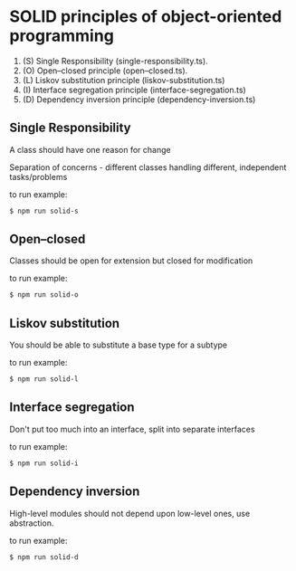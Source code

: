 # SOLID principles of object-oriented programming

1. (S) Single Responsibility (single-responsibility.ts).
2. (O) Open–closed principle (open–closed.ts).
3. (L) Liskov substitution principle (liskov-substitution.ts)
4. (I) Interface segregation principle (interface-segregation.ts)
5. (D) Dependency inversion principle (dependency-inversion.ts)

## Single Responsibility

A class should have one reason for change

Separation of concerns - different classes handling different, independent tasks/problems 

to run example:

```bash
$ npm run solid-s
```

## Open–closed

Classes should be open for extension but closed for modification

to run example:

```bash
$ npm run solid-o
```

## Liskov substitution

You should be able to substitute a base type for a subtype

to run example:

```bash
$ npm run solid-l
```

## Interface segregation

Don't put too much into an interface, split into separate interfaces

to run example:

```bash
$ npm run solid-i
```


## Dependency inversion

High-level modules should not depend upon low-level ones, use abstraction. 

to run example:

```bash
$ npm run solid-d
```
